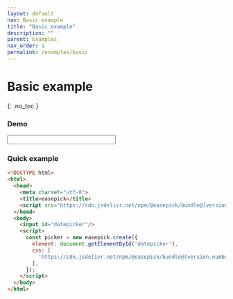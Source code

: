 ```yaml
---
layout: default
nav: Basic example
title: "Basic example"
description: ""
parent: Examples
nav_order: 1
permalink: /examples/basic
---
```


# Basic example
{: .no_toc }

### Demo

<input id="eg-basic" class="form-control demo-wrapper" data-cfg="egbasic" style="width: 250px;"/>

### Quick example

```html
<!DOCTYPE html>
<html>
  <head>
    <meta charset="utf-8">
    <title>easepick</title>
    <script src="https://cdn.jsdelivr.net/npm/@easepick/bundle@[version.number]/dist/index.umd.min.js"></script>
  </head>
  <body>
    <input id="datepicker"/>
    <script>
      const picker = new easepick.create({
        element: document.getElementById('datepicker'),
        css: [
          'https://cdn.jsdelivr.net/npm/@easepick/bundle@[version.number]/dist/index.css',
        ],
      });
    </script>
  </body>
</html>
```